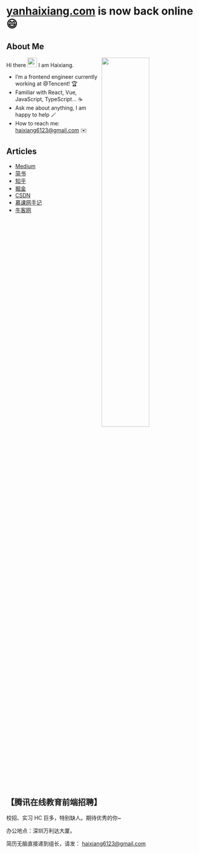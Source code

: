 # [yanhaixiang.com](https://yanhaixiang.com) is now back online 😄

## About Me

<img style="width: 50%" align="right" src="https://github-readme-stats.vercel.app/api?username=haixiang6123&show_icons=true&hide_border=true&theme=vue-dark" />

Hi there <img src="https://media.giphy.com/media/hvRJCLFzcasrR4ia7z/giphy.gif" width="25px"> I am Haixiang.

- I’m a frontend engineer currently working at @Tencent! 🏆
- Familiar with React, Vue, JavaScript, TypeScript... ☕️
- Ask me about anything, I am happy to help 🪄
- How to reach me: haixiang6123@gmail.com ✉️

## Articles

* [Medium](https://medium.com/@haixiang6123)
* [简书](https://www.jianshu.com/u/0340be4082b5)
* [知乎](https://www.zhihu.com/people/yan-hai-87-22)
* [掘金](https://juejin.cn/user/272334614432887)
* [CSDN](https://blog.csdn.net/MonsterException?spm=1010.2135.3001.5343)
* [慕课网手记](https://www.imooc.com/u/2742435/articles)
* [牛客网](https://blog.nowcoder.net/yanhaixiang)


## 【腾讯在线教育前端招聘】

校招、实习 HC 巨多，特别缺人。期待优秀的你~

办公地点：深圳万利达大厦。

简历无脑直接递到组长，请发： haixiang6123@gmail.com

